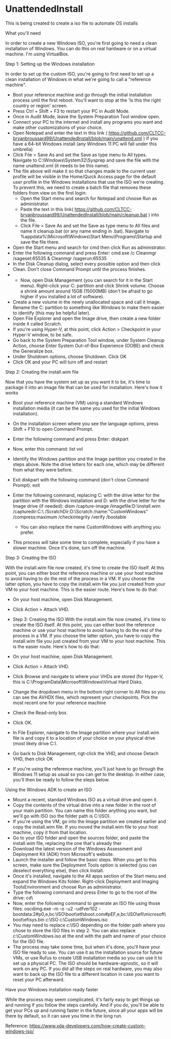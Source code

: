 # UnattendedInstall
This is being created to create a iso file to automate OS installs

What you'll need

In order to create a new Windows ISO, you're first going to need a clean installation of Windows. You can do this on real hardware or on a virtual machine. I'm using VirtualBox.

Step 1: Setting up the Windows installation

In order to set up the custom ISO, you're going to first need to set up a clean installation of Windows in what we're going to call a "reference machine".

- Boot your reference machine and go through the initial installation process until the first reboot. You'll want to stop at the 'Is this the right country or region' screen.
- Press Ctrl + Shift + F3 to restart your PC in Audit Mode.
- Once in Audit Mode, leave the System Preparation Tool window open.
- Connect your PC to the internet and install any programs you want and make other customizations of your choice.
- Open Notepad and enter the text in this link ( https://github.com/CLTCC-bryanbroussard99/UnattendedInstall/blob/main/unattend.xml ) if you have a 64-bit Windows install (any Windows 11 PC will fall under this umbrella)
- Click File > Save As and set the Save as type menu to All types. Navigate to C:\Windows\System32\Sysprep and save the file with the name unattend.xml (it needs to be this name).
- The file above will make it so that changes made to the current user profile will be visible in the Home/Quick Access page for the default user profile in the Windows installations that use the ISO we're creating. To prevent this, we need to create a batch file that removes these folders from view on the first login:
    - Open the Start menu and search for Notepad and choose Run as administrator.
    - Paste the text in this link( https://github.com/CLTCC-bryanbroussard99/UnattendedInstall/blob/main/cleanup.bat ) into the file.
    - Click File > Save As and set the Save as type menu to All files and name it cleanup.bat (or any name ending in .bat). Navigate to %appdata%\Microsoft\Windows\Start Menu\Programs\Startup and save the file there.
- Open the Start menu and search for cmd then click Run as administrator.
- Enter the following command and press Enter:
     cmd.exe /c Cleanmgr /sageset:65535 & Cleanmgr /sagerun:65535
- In the Disk Cleanup dialog, select every possible option and then click Clean. Don't close Command Prompt until the process finishes.
- - Now, open Disk Management (you can search for it in the Start menu).
Right-click your C: partition and click Shrink volume. Choose a shrink amount around 15GB (15000MB) (don't be afraid to go higher if you installed a lot of software).
- Create a new volume in the newly unallocated space and call it Image. Rename the C: partition to something like Windows to make them easier to identify (this may be helpful later).
- Open File Explorer and open the Image drive, then create a new folder inside it called Scratch.
- If you're using Hyper-V, at this point, click Action > Checkpoint in your Hyper-V window, to be safe.
- Go back to the System Preparation Tool window, under System Cleanup Action, choose Enter System Out-of-Box Experience (OOBE) and check the Generalize box.
- Under Shutdown options, choose Shutdown. Click OK
- Click OK and your PC will turn off and restart

Step 2: Creating the install.wim file

Now that you have the system set up as you want it to be, it's time to package it into an image file that can be used for installation. Here's how it works

- Boot your reference machine (VM) using a standard Windows installation media (it can be the same you used for the initial Windows installation).
- On the installation screen where you see the language options, press Shift + F10 to open Command Prompt.
- Enter the following command and press Enter:
    diskpart
- Now, enter this command:
    list vol
- Identify the Windows partition and the Image partition you created in the steps above. Note the drive letters for each one, which may be different from what they were before.
- Exit diskpart with the following command (don't close Command Prompt):
    exit
- Enter the following command, replacing C: with the drive letter for the partition with the Windows installation and D: with the drive letter for the Image drive (if needed):
    dism /capture-image /imagefile:D:\install.wim /capturedir:C:\ /ScratchDir:D:\Scratch /name:"CustomWindows" /compress:maximum /checkintegrity /verify /bootable

    - You can also replace the name CustomWindows with anything you prefer.

- This process will take some time to complete, especially if you have a slower machine. Once it's done, turn off the machine.

Step 3: Creating the ISO

With the install.wim file now created, it's time to create the ISO itself. At this point, you can either boot the reference machine or use your host machine to avoid having to do the rest of the process in a VM. If you choose the latter option, you have to copy the install.wim file you just created from your VM to your host machine. This is the easier route. Here's how to do that:

- On your host machine, open Disk Management.
- Click Action > Attach VHD.
- Step 3: Creating the ISO
With the install.wim file now created, it's time to create the ISO itself. At this point, you can either boot the reference machine or use your host machine to avoid having to do the rest of the process in a VM. If you choose the latter option, you have to copy the install.wim file you just created from your VM to your host machine. This is the easier route. Here's how to do that:

- On your host machine, open Disk Management.
- Click Action > Attach VHD.
- Click Browse and navigate to where your VHDs are stored (for Hyper-V, this is C:\ProgramData\Microsoft\Windows\Virtual Hard Disks.
- Change the dropdown menu in the bottom right corner to All files so you can see the AVHDX files, which represent your checkpoints. Pick the most recent one for your reference machine
- Check the Read-only box.
- Click OK.
- In File Explorer, navigate to the Image partition where your install.wim file is and copy it to a location of your choice on your physical drive (most likely drive C:).
- Go back to Disk Management, rigt-click the VHD, and choose Detach VHD, then click OK
- If you're using the reference machine, you'll just have to go through the Windows 11 setup as usual so you can get to the desktop. In either case, you'll then be ready to follow the steps below.

Using the Windows ADK to create an ISO
- Mount a recent, standard Windows ISO as a virtual drive and open it.
- Copy the contents of the virtual drive into a new folder in the root of your main partition. You can name this folder anything you want, but we'll go with ISO (so the folder path is C:\ISO).
- If you're using the VM, go into the Image partition we created earlier and copy the install.wim file. If you moved the install.wim file to your host machine, copy it from that location.
- Go to your ISO folder and open the sources folder, and paste the install.wim file, replacing the one that's already ther
- Download the latest version of the Windows Assessment and Deployment Kit (ADK) from Microsoft's website.
- Launch the installer and follow the basic steps. When you get to this screen, make sure the Deployment Tools option is selected (you can deselect everything else), then click Install.
- Once it's installed, navigate to the All apps section of the Start menu and expand the Windows Kits folder. Right-click Deployment and Imaging ToolsEnvironment and choose Run as administrator.
- Type the following command and press Enter to go to the root of the drive:
    cd\
- Now, enter the following command to generate an ISO file using those files:
    oscdimg.exe -m -o -u2 -udfver102 -bootdata:2#p0,e,bc:\ISO\boot\etfsboot.com#pEF,e,bc:\ISO\efi\microsoft\boot\efisys.bin c:\ISO c:\CustomWindows.iso
- You may need to replace c:\ISO depending on the folder path where you chose to store the ISO files in step 2. You can also replace c:\CustomWindows.iso at the end with the path and name of your choice for the ISO file.
- The process may take some time, but when it's done, you'll have your ISO file ready to use. You can use it as the installation source for future VMs, or use Rufus to create USB installation media so you can use it to set up a physical PC. The ISO should be hardware-agnostic, so it will work on any PC. If you did all the steps on real hardware, you may also want to back up the ISO file to a different location in case you want to reset your PC afterward.

Have your Windows installation ready faster

While the process may seem complicated, it's fairly easy to get things up and running if you follow the steps carefully. And if you do, you'll be able to get your PCs up and running faster in the future, since all your apps will be there by default, so it can save you time in the long run.

Reference: https://www.xda-developers.com/how-create-custom-windows-iso/
